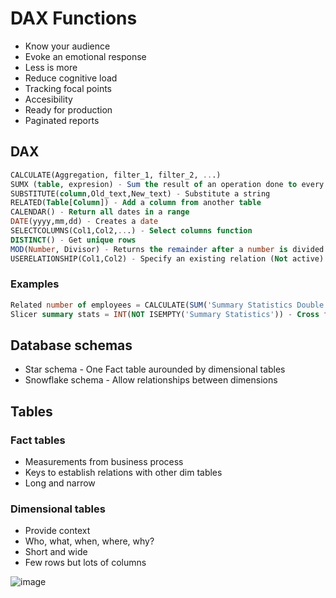 # DAX Functions

- Know your audience
- Evoke an emotional response
- Less is more
- Reduce cognitive load
- Tracking focal points
- Accesibility
- Ready for production
- Paginated reports

## DAX
```sql
CALCULATE(Aggregation, filter_1, filter_2, ...) 
SUMX (table, expresion) - Sum the result of an operation done to every row
SUBSTITUTE(column,Old_text,New_text) - Substitute a string
RELATED(Table[Column]) - Add a column from another table
CALENDAR() - Return all dates in a range
DATE(yyyy,mm,dd) - Creates a date
SELECTCOLUMNS(Col1,Col2,...) - Select columns function
DISTINCT() - Get unique rows
MOD(Number, Divisor) - Returns the remainder after a number is divided by a divisor
USERELATIONSHIP(Col1,Col2) - Specify an existing relation (Not active)
```
### Examples
```sql
Related number of employees = CALCULATE(SUM('Summary Statistics Double NAICS'[Number of employees]), USERELATIONSHIP('NAICS Code'[2017 NAICS code],'Summary Statistics Double NAICS'[NAICS Code Related])) 
Slicer summary stats = INT(NOT ISEMPTY('Summary Statistics')) - Cross filtering most efficient option

```

## Database schemas

-  Star schema - One Fact table aurounded by dimensional tables
-  Snowflake schema - Allow relationships between dimensions

## Tables

### Fact tables
- Measurements from business process
- Keys to establish relations with other dim tables
- Long and narrow

### Dimensional tables
- Provide context
- Who, what, when, where, why?
- Short and wide
- Few rows but lots of columns

![image](https://user-images.githubusercontent.com/78183885/153962359-9adc0f3e-cb54-4d49-89fe-60cfd5bfd43b.png)

